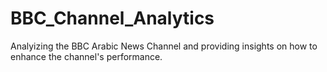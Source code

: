 # BBC_Channel_Analytics
Analyizing the BBC Arabic News Channel  and providing insights on how to enhance the channel's performance.
